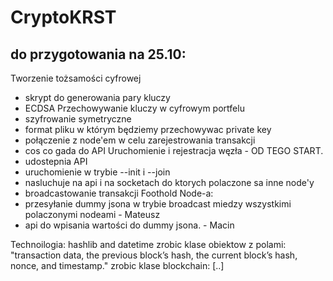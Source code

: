 # CryptoKRST
## do przygotowania na 25.10:
Tworzenie tożsamości cyfrowej 
- skrypt do generowania pary kluczy
- ECDSA
Przechowywanie kluczy w cyfrowym portfelu
- szyfrowanie symetryczne
- format pliku w którym będziemy przechowywac private key
- połączenie z node'em w celu zarejestrowania transakcji
- cos co gada do API
Uruchomienie i rejestracja węzła - OD TEGO START.
- udostepnia API
- uruchomienie w trybie --init i --join 
- nasluchuje na api i na socketach do ktorych polaczone sa inne node'y
- broadcastowanie transakcji
Foothold Node-a:
- przesyłanie dummy jsona w trybie broadcast miedzy wszystkimi polaczonymi nodeami - Mateusz
- api do wpisania wartości do dummy jsona. - Macin


Technoilogia:
hashlib and datetime 
zrobic klase obiektow z polami: "transaction data, the previous block’s hash, the current block’s hash, nonce, and timestamp."
zrobic klase blockchain: [..]

